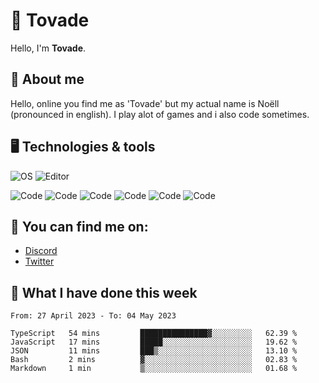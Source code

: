 # 👋 Tovade
Hello, I'm **Tovade**.

## 🤵 About me

Hello, online you find me as 'Tovade' but my actual name is Noëll (pronounced in english). I play alot of games and i also code sometimes.

## 🖥️ Technologies & tools

![OS](https://img.shields.io/badge/OS-Windows-informational?style=flat&logo=OS&logoColor=white&color=2bbc8a)
![Editor](https://img.shields.io/badge/Editor-VScode-informational?style=flat&logo=Editor&logoColor=white&color=2bbc8a)

![Code](https://img.shields.io/badge/Code-Javascript-informational?style=flat&logo=Code&logoColor=white&color=2bbc8a)
![Code](https://img.shields.io/badge/Code-Nodejs-informational?style=flat&logo=Code&logoColor=white&color=2bbc8a)
![Code](https://img.shields.io/badge/Code-Typescript-informational?style=flat&logo=Code&logoColor=white&color=2bbc8a) 
![Code](https://img.shields.io/badge/Code-HTML-informational?style=flat&logo=Code&logoColor=white&color=2bbc8a)
![Code](https://img.shields.io/badge/Code-CSS-informational?style=flat&logo=Code&logoColor=white&color=2bbc8a)
![Code](https://img.shields.io/badge/Code-React-informational?style=flat&logo=Code&logoColor=white&color=2bbc8a)

## 👭 You can find me on:
- [Discord](https://discord.gg/y3eQ8wraD5)
- [Twitter](https://twitter.com/tovados)
## 📰 What I have done this week
<!--START_SECTION:waka-->

```text
From: 27 April 2023 - To: 04 May 2023

TypeScript   54 mins         ███████████████▓░░░░░░░░░   62.39 %
JavaScript   17 mins         █████░░░░░░░░░░░░░░░░░░░░   19.62 %
JSON         11 mins         ███▒░░░░░░░░░░░░░░░░░░░░░   13.10 %
Bash         2 mins          ▓░░░░░░░░░░░░░░░░░░░░░░░░   02.83 %
Markdown     1 min           ▒░░░░░░░░░░░░░░░░░░░░░░░░   01.68 %
```

<!--END_SECTION:waka-->
